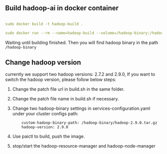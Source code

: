 <!--
  Copyright (c) Microsoft Corporation
  All rights reserved.

  MIT License

  Permission is hereby granted, free of charge, to any person obtaining a copy of this software and associated
  documentation files (the "Software"), to deal in the Software without restriction, including without limitation
  the rights to use, copy, modify, merge, publish, distribute, sublicense, and/or sell copies of the Software, and
  to permit persons to whom the Software is furnished to do so, subject to the following conditions:
  The above copyright notice and this permission notice shall be included in all copies or substantial portions of the Software.

  THE SOFTWARE IS PROVIDED *AS IS*, WITHOUT WARRANTY OF ANY KIND, EXPRESS OR IMPLIED, INCLUDING
  BUT NOT LIMITED TO THE WARRANTIES OF MERCHANTABILITY, FITNESS FOR A PARTICULAR PURPOSE AND
  NONINFRINGEMENT. IN NO EVENT SHALL THE AUTHORS OR COPYRIGHT HOLDERS BE LIABLE FOR ANY CLAIM,
  DAMAGES OR OTHER LIABILITY, WHETHER IN AN ACTION OF CONTRACT, TORT OR OTHERWISE, ARISING FROM,
  OUT OF OR IN CONNECTION WITH THE SOFTWARE OR THE USE OR OTHER DEALINGS IN THE SOFTWARE.
-->
## Build hadoop-ai in docker container


```yaml

sudo docker build -t hadoop-build .

sudo docker run --rm --name=hadoop-build --volume=/hadoop-binary:/hadoop-binary hadoop-build

```

Waiting until building finished. 
Then you will find hadoop binary in the path ```/hadoop-binary```


## Change hadoop version


currently we support two hadoop versions: 2.7.2 and 2.9.0, If you want to switch the hadoop version, please follow below steps:

1. Change the patch file url in build.sh in the same folder.

2. Change the patch file name in build.sh if necessary.

3. Change two hadoop-binary settings in services-configuration.yaml under your cluster configs path:

           custom-hadoop-binary-path: /hadoop-binary/hadoop-2.9.0.tar.gz
           hadoop-version: 2.9.0

4. Use paictl to build, push the image.

5. stop/start the hadoop-resource-manager and hadoop-node-manager
